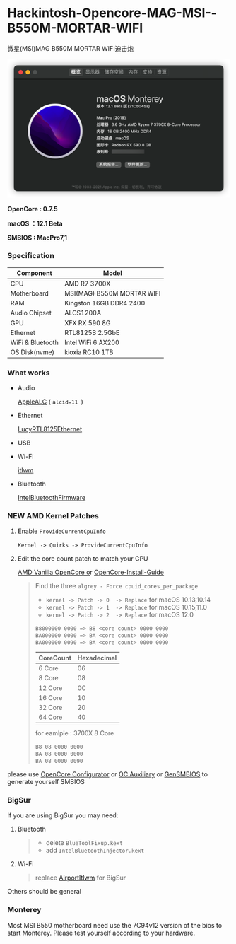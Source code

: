 # Hackintosh-Opencore-MAG-MSI--B550M-MORTAR-WIFI

微星(MSI)MAG B550M MORTAR WIFI迫击炮

![macOS](Pictures/macOS.png)

**OpenCore : 0.7.5**

**macOS ：12.1 Beta**

**SMBIOS : MacPro7,1**

### Specification

| **Component** | **Model**            |
| ------------------- | -------------------------- |
| CPU                 | AMD R7 3700X               |
| Motherboard         | MSI(MAG) B550M MORTAR WIFI |
| RAM                 | Kingston 16GB DDR4 2400    |
| Audio Chipset       | ALCS1200A                  |
| GPU                 | XFX RX 590 8G              |
| Ethernet            | RTL8125B 2.5GbE            |
| WiFi & Bluetooth    | Intel WiFi 6 AX200         |
| OS Disk(nvme)       | kioxia RC10 1TB            |

### What works

- Audio

  [AppleALC](https://github.com/acidanthera/AppleALC) ( `alcid=11 `)
- Ethernet

  [LucyRTL8125Ethernet](https://github.com/Mieze/LucyRTL8125Ethernet)
- USB
- Wi-Fi

  [itlwm](https://github.com/OpenIntelWireless/itlwm)
- Bluetooth

  [IntelBluetoothFirmware](https://github.com/OpenIntelWireless/IntelBluetoothFirmware)

### NEW AMD Kernel Patches

1. Enable `ProvideCurrentCpuInfo`

   `Kernel -> Quirks -> ProvideCurrentCpuInfo`
2. Edit the core count patch to match your CPU

   [AMD Vanilla OpenCore o](https://github.com/AMD-OSX/AMD_Vanilla/tree/master)r [OpenCore-Install-Guide](https://dortania.github.io/OpenCore-Install-Guide/extras/monterey.html#amd-patches)

   > Find the three `algrey - Force cpuid_cores_per_package`
   >
   > - `kernel -> Patch -> 0  -> Replace` for macOS 10.13,10.14
   > - `kernel -> Patch -> 1  -> Replace` for macOS 10.15,11.0
   > - `kernel -> Patch -> 2  -> Replace` for macOS 12.0
   >
   > ```
   > B8000000 0000 => B8 <core count> 0000 0000
   > BA000000 0000 => BA <core count> 0000 0000
   > BA000000 0090 => BA <core count> 0000 0090
   > ```
   >
   > | CoreCount | Hexadecimal |
   > | --------- | ----------- |
   > | 6 Core    | 06          |
   > | 8 Core    | 08          |
   > | 12 Core   | 0C          |
   > | 16 Core   | 10          |
   > | 32 Core   | 20          |
   > | 64 Core   | 40          |
   >
   > for eamlple : 3700X 8 Core
   >
   > ```
   > B8 08 0000 0000
   > BA 08 0000 0000
   > BA 08 0000 0090
   > ```
   >

please use [OpenCore Configurator](https://mackie100projects.altervista.org/opencore-configurator/) or  [OC Auxiliary](https://github.com/ic005k/QtOpenCoreConfig)  or  [GenSMBIOS](https://github.com/corpnewt/GenSMBIOS)  to generate yourself SMBIOS

### BigSur

If you are using BigSur you may need:

1. Bluetooth

   > - delete ``BlueToolFixup.kext``
   > - add ``IntelBluetoothInjector.kext``
   >
2. Wi-Fi

   > replace [AirportItlwm](https://github.com/OpenIntelWireless/itlwm) for BigSur
   >

Others should be general

### Monterey

Most MSI B550 motherboard need use the 7C94v12 version of the bios to start Monterey. Please test yourself according to your hardware.
